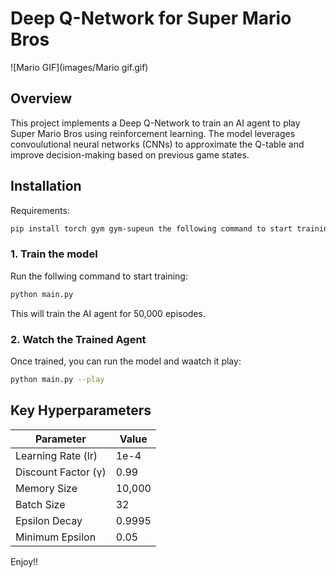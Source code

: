 # Deep Q-Network for Super Mario Bros

![Mario GIF](images/Mario gif.gif)



## Overview 

This project implements a Deep Q-Network to train an AI agent to play Super Mario Bros using reinforcement learning. The model leverages convoulutional neural networks (CNNs) to approximate the Q-table and improve decision-making based on previous game states.

## Installation

Requirements:

```bash
pip install torch gym gym-supeun the following command to start training:r-mario-bros nes-py opencv-python numpy matplotlib seaborn tensorboard
```

### 1. Train the model 

Run the follwing command to start training:
```bash
python main.py
```
This will train the AI agent for 50,000 episodes.

### 2. Watch the Trained Agent

Once trained, you can run the model and waatch it play:
```bash
python main.py --play
```

## Key Hyperparameters

| Parameter           | Value  |
| ------------------- | ------ |
| Learning Rate (lr)  | 1e-4   |
| Discount Factor (γ) | 0.99   |
| Memory Size         | 10,000 |
| Batch Size          | 32     |
| Epsilon Decay       | 0.9995 |
| Minimum Epsilon     | 0.05   |


Enjoy!!